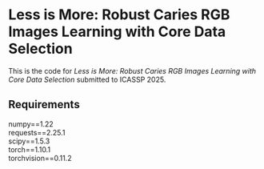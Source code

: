 # Less is More: Robust Caries RGB Images Learning with Core Data Selection
This is the code for _Less is More: Robust Caries RGB Images Learning with Core Data Selection_ submitted to ICASSP 2025.

## Requirements
numpy==1.22\
requests==2.25.1\
scipy==1.5.3\
torch==1.10.1\
torchvision==0.11.2

